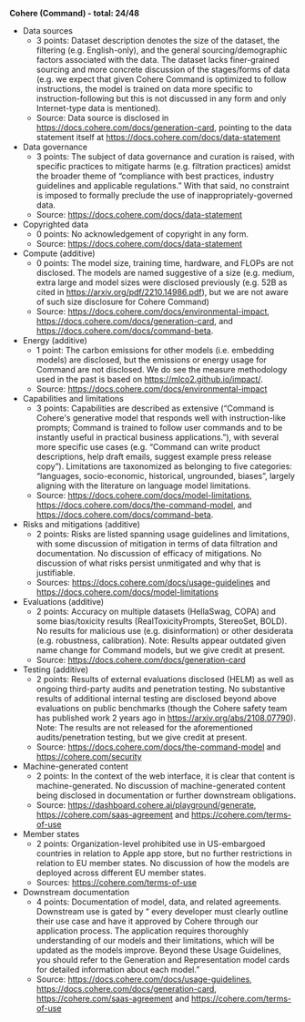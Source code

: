 ﻿**Cohere (Command) - total: 24/48**

- Data sources
   - 3 points: Dataset description denotes the size of the dataset, the filtering (e.g. English-only), and the general sourcing/demographic factors associated with the data. The dataset lacks finer-grained sourcing and more concrete discussion of the stages/forms of data (e.g. we expect that given Cohere Command is optimized to follow instructions, the model is trained on data more specific to instruction-following but this is not discussed in any form and only Internet-type data is mentioned).
   - Source: Data source is disclosed in <https://docs.cohere.com/docs/generation-card>, pointing to the data statement itself at <https://docs.cohere.com/docs/data-statement>
- Data governance
   - 3 points: The subject of data governance and curation is raised, with specific practices to mitigate harms (e.g. filtration practices) amidst the broader theme of “compliance with best practices, industry guidelines and applicable regulations.” With that said, no constraint is imposed to formally preclude the use of inappropriately-governed data.
   - Source: <https://docs.cohere.com/docs/data-statement>
- Copyrighted data
   - 0 points: No acknowledgement of copyright in any form.
   - Source: <https://docs.cohere.com/docs/data-statement>
- Compute (additive)
   - 0 points: The model size, training time, hardware, and FLOPs are not disclosed. The models are named suggestive of a size (e.g. medium, extra large and model sizes were disclosed previously (e.g. 52B as cited in <https://arxiv.org/pdf/2210.14986.pdf>), but we are not aware of such size disclosure for Cohere Command)
   - Source: <https://docs.cohere.com/docs/environmental-impact>, <https://docs.cohere.com/docs/generation-card>, and <https://docs.cohere.com/docs/command-beta>.
- Energy (additive)
   - 1 point: The carbon emissions for other models (i.e. embedding models) are disclosed, but the emissions or energy usage for Command are not disclosed. We do see the measure methodology used in the past is based on <https://mlco2.github.io/impact/>.
   - Source: <https://docs.cohere.com/docs/environmental-impact>
- Capabilities and limitations
   - 3 points: Capabilities are described as extensive (“Command is Cohere's generative model that responds well with instruction-like prompts; Command is trained to follow user commands and to be instantly useful in practical business applications.”), with several more specific use cases (e.g. “Command can write product descriptions, help draft emails, suggest example press release copy”). Limitations are taxonomized as belonging to five categories: “languages, socio-economic, historical, ungrounded, biases”, largely aligning with the literature on language model limitations.
   - Source: <https://docs.cohere.com/docs/model-limitations>, <https://docs.cohere.com/docs/the-command-model>, and <https://docs.cohere.com/docs/command-beta>. 
- Risks and mitigations (additive)
   - 2 points: Risks are listed spanning usage guidelines and limitations, with some discussion of mitigation in terms of data filtration and documentation. No discussion of efficacy of mitigations. No discussion of what risks persist unmitigated and why that is justifiable.
   - Sources: <https://docs.cohere.com/docs/usage-guidelines> and <https://docs.cohere.com/docs/model-limitations>
- Evaluations (additive)
   - 2 points: Accuracy on multiple datasets (HellaSwag, COPA) and some bias/toxicity results (RealToxicityPrompts, StereoSet, BOLD). No results for malicious use (e.g. disinformation) or other desiderata (e.g. robustness, calibration). Note: Results appear outdated given name change for Command models, but we give credit at present.
   - Source: <https://docs.cohere.com/docs/generation-card>
- Testing (additive)
   - 2 points: Results of external evaluations disclosed (HELM) as well as ongoing third-party audits and penetration testing. No substantive results of additional internal testing are disclosed beyond above evaluations on public benchmarks (though the Cohere safety team has published work 2 years ago in <https://arxiv.org/abs/2108.07790>). Note: The results are not released for the aforementioned audits/penetration testing, but we give credit at present.
   - Source: <https://docs.cohere.com/docs/the-command-model> and <https://cohere.com/security> 
- Machine-generated content
   - 2 points: In the context of the web interface, it is clear that content is machine-generated. No discussion of machine-generated content being disclosed in documentation or further downstream obligations.
   - Source: <https://dashboard.cohere.ai/playground/generate>,  <https://cohere.com/saas-agreement> and <https://cohere.com/terms-of-use>
- Member states
   - 2 points: Organization-level prohibited use in US-embargoed countries in relation to Apple app store, but no further restrictions in relation to EU member states. No discussion of how the models are deployed across different EU member states.
   - Sources: <https://cohere.com/terms-of-use>
- Downstream documentation
   - 4 points: Documentation of model, data, and related agreements. Downstream use is gated by “ every developer must clearly outline their use case and have it approved by Cohere through our application process. The application requires thoroughly understanding of our models and their limitations, which will be updated as the models improve. Beyond these Usage Guidelines, you should refer to the Generation and Representation model cards for detailed information about each model.”
   - Source: <https://docs.cohere.com/docs/usage-guidelines>, <https://docs.cohere.com/docs/generation-card>, <https://cohere.com/saas-agreement> and <https://cohere.com/terms-of-use>


